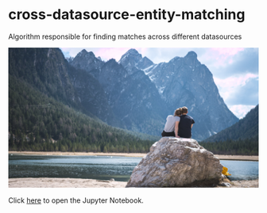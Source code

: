 # cross-datasource-entity-matching
Algorithm responsible for finding matches across different datasources

![wallpaper.jpg](wallpaper.jpg)

Click [here](matching.ipynb) to open the Jupyter Notebook.
